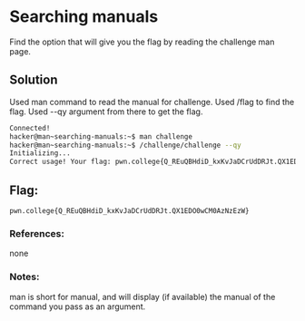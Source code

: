 # Searching manuals
Find the option that will give you the flag by reading the challenge man page.

## Solution
Used man command to read the manual for challenge. Used /flag to find the flag. Used --qy argument from there to get the flag.

```sh
Connected!
hacker@man~searching-manuals:~$ man challenge
hacker@man~searching-manuals:~$ /challenge/challenge --qy
Initializing...
Correct usage! Your flag: pwn.college{Q_REuQBHdiD_kxKvJaDCrUdDRJt.QX1EDO0wCM0AzNzEzW}
```

## Flag: 

```
pwn.college{Q_REuQBHdiD_kxKvJaDCrUdDRJt.QX1EDO0wCM0AzNzEzW}
```

### References:
none

### Notes:
man is short for manual, and will display (if available) the manual of the command you pass as an argument.
